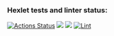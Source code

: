 ### Hexlet tests and linter status:
[![Actions Status](https://github.com/Pavelvl21/frontend-project-lvl1/workflows/hexlet-check/badge.svg)](https://github.com/Pavelvl21/frontend-project-lvl1/actions)
<a href="https://codeclimate.com/github/codeclimate/codeclimate/maintainability"><img src="https://api.codeclimate.com/v1/badges/a99a88d28ad37a79dbf6/maintainability" /></a>
<a href="https://codeclimate.com/github/codeclimate/codeclimate/test_coverage"><img src="https://api.codeclimate.com/v1/badges/a99a88d28ad37a79dbf6/test_coverage" /></a>
[![Lint](https://github.com/Pavelvl21/frontend-project-lvl1/actions/workflows/eslint.yml/badge.svg)](https://github.com/Pavelvl21/frontend-project-lvl1/actions/workflows/eslint.yml)